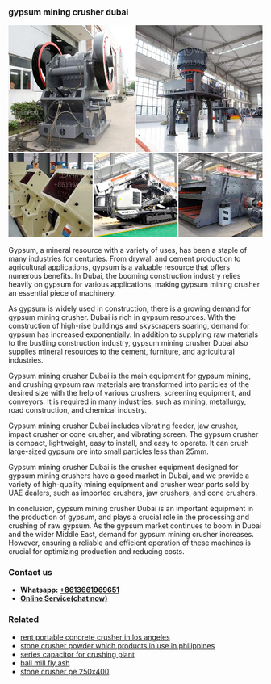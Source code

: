 <h3>gypsum mining crusher dubai</h3><img src='1708332879.jpg' alt=''><p>Gypsum, a mineral resource with a variety of uses, has been a staple of many industries for centuries. From drywall and cement production to agricultural applications, gypsum is a valuable resource that offers numerous benefits. In Dubai, the booming construction industry relies heavily on gypsum for various applications, making gypsum mining crusher an essential piece of machinery.</p><p>As gypsum is widely used in construction, there is a growing demand for gypsum mining crusher. Dubai is rich in gypsum resources. With the construction of high-rise buildings and skyscrapers soaring, demand for gypsum has increased exponentially. In addition to supplying raw materials to the bustling construction industry, gypsum mining crusher Dubai also supplies mineral resources to the cement, furniture, and agricultural industries.</p><p>Gypsum mining crusher Dubai is the main equipment for gypsum mining, and crushing gypsum raw materials are transformed into particles of the desired size with the help of various crushers, screening equipment, and conveyors. It is required in many industries, such as mining, metallurgy, road construction, and chemical industry.</p><p>Gypsum mining crusher Dubai includes vibrating feeder, jaw crusher, impact crusher or cone crusher, and vibrating screen. The gypsum crusher is compact, lightweight, easy to install, and easy to operate. It can crush large-sized gypsum ore into small particles less than 25mm.</p><p>Gypsum mining crusher Dubai is the crusher equipment designed for gypsum mining crushers have a good market in Dubai, and we provide a variety of high-quality mining equipment and crusher wear parts sold by UAE dealers, such as imported crushers, jaw crushers, and cone crushers.</p><p>In conclusion, gypsum mining crusher Dubai is an important equipment in the production of gypsum, and plays a crucial role in the processing and crushing of raw gypsum. As the gypsum market continues to boom in Dubai and the wider Middle East, demand for gypsum mining crusher increases. However, ensuring a reliable and efficient operation of these machines is crucial for optimizing production and reducing costs.</p><h3>Contact us</h3><ul><li><strong>Whatsapp:&nbsp;<a href="https://wa.me/8613661969651">+8613661969651</a></strong></li><li><a href="https://swt.shibang-china.com/?git&amp;zhl&amp;gypsum mining crusher dubai"><strong>Online Service(chat now)</strong></a></li></ul><h3>Related</h3><ul><li><a href='rent portable concrete crusher in los angeles.md'>rent portable concrete crusher in los angeles</a></li><li><a href='stone crusher powder which products in use in philippines.md'>stone crusher powder which products in use in philippines</a></li><li><a href='series capacitor for crushing plant.md'>series capacitor for crushing plant</a></li><li><a href='ball mill fly ash.md'>ball mill fly ash</a></li><li><a href='stone crusher pe 250x400.md'>stone crusher pe 250x400</a></li></ul>
